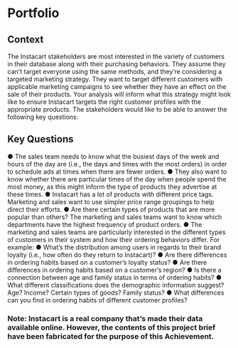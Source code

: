 # Portfolio
## Context
The Instacart stakeholders are most interested in the variety of customers in their database
along with their purchasing behaviors. They assume they can't target everyone using the same
methods, and they’re considering a targeted marketing strategy. They want to target different
customers with applicable marketing campaigns to see whether they have an effect on the sale
of their products. Your analysis will inform what this strategy might look like to ensure Instacart
targets the right customer profiles with the appropriate products. The stakeholders would like to
be able to answer the following key questions:
## Key Questions
● The sales team needs to know what the busiest days of the week and hours of the day are (i.e., the days and times with the most orders) in order to schedule ads at times when there are fewer orders.
● They also want to know whether there are particular times of the day when people spend the most money, as this might inform the type of products they advertise at these times.
● Instacart has a lot of products with different price tags. Marketing and sales want to use simpler price range groupings to help direct their efforts.
● Are there certain types of products that are more popular than others? The marketing and sales teams want to know which departments have the highest frequency of product orders.
● The marketing and sales teams are particularly interested in the different types of customers in their system and how their ordering behaviors differ. For example:
● What’s the distribution among users in regards to their brand loyalty (i.e., how
often do they return to Instacart)?
● Are there differences in ordering habits based on a customer’s loyalty status?
● Are there differences in ordering habits based on a customer’s region?
● Is there a connection between age and family status in terms of ordering habits?
● What different classifications does the demographic information suggest? Age? Income? Certain types of goods? Family status?
● What differences can you find in ordering habits of different customer profiles?
### Note: Instacart is a real company that’s made their data available online. However, the contents of this project brief have been fabricated for the purpose of this Achievement.

